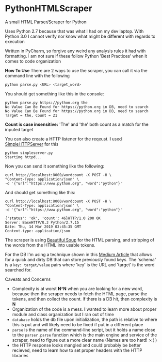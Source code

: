 # PythonHTMLScraper
A small HTML Parser/Scraper for Python

Uses Python 2.7 because that was what I had on my dev laptop. With Python 3.0 I cannot verify nor know what might be different with regards to execution

Written in PyCharm, so forgive any weird any analysis rules it had with formatting. I am not sure if these follow Python 'Best Practices' when it comes to code organization

**How To Use**
There are 2 ways to use the scraper, you can call it via the command line with the following
```bash
python parse.py <URL> <target_word>
```

You should get something like this in the console:
```
python parse.py https://python.org the
No Value Can Be Found for https://python.org in DB, need to search
No Value Can Be Found for https://python.org in DB, need to search
Target = the, Count = 21
```
**Count is case insensitive:** 'The' and 'the' both count as a match for the inputed target

You can also create a HTTP listener for the reqeust. I used [SimpleHTTPServer](https://docs.python.org/2/library/basehttpserver.html) for this

```
python simpleserver.py 
Starting httpd...

```

Now you can send it something like the following:
```
curl http://localhost:8000/wordcount -X POST -H \
"Content-Type: application/json" \
-d '{"url":"https://www.python.org", "word":"python"}'
```

And should get something like this:
```
curl http://localhost:8000/wordcount -X POST -H \
"Content-Type: application/json" \
-d '{"url":"https://www.python.org", "word":"python"}'

{'status': 'ok', 'count': 46}HTTP/1.0 200 OK
Server: BaseHTTP/0.3 Python/2.7.15
Date: Thu, 14 Mar 2019 03:45:35 GMT
Content-type: application/json
```

The scraper is using [Beautiful Soup](https://www.crummy.com/software/BeautifulSoup/bs4/doc/) for the HTML parsing, and stripping of the words from the HTML into usable tokens. 

For the DB I'm using a technique shown in this [Medium Article](https://medium.freecodecamp.org/how-to-write-a-simple-toy-database-in-python-within-minutes-51ff49f47f1) that allows for a quick and dirty DB that can store previously found keys. The 'schema' is a `key: target/value` pairs where 'key' is the URL and 'target' is the word searched for. 
  
Caveats and Concerns
- Complexity is at worst **N^N** when you are looking for a new word, because then the scraper needs to fetch the HTML page, parse the tokens, and then collect the count. If there is a DB hit, then complexity is **N**
- Organization of the code is a mess. I wanted to learn more about proper module and class organization but I ran out of time
- `database` holds the db file upon initialization, the path is relative to where this is put and will likely need to be fixed if put in a different place
- `parse` is the name of the command-line script, but it holds a name close to the `parser.parse` function which is the main engine and service of the scraper, need to figure out a more clear name (Names are too hard! >:( )
- the HTTP response looks mangled and could probably be better recieved, need to learn how to set proper headers with the HTTP libraries

